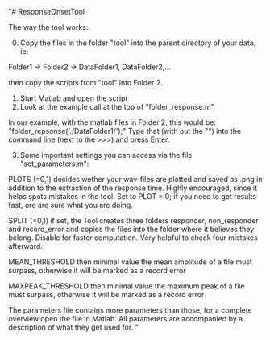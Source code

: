 "# ResponseOnsetTool

The way the tool works:

0. Copy the files in the folder "tool" into the parent directory of your data, ie:

Folder1 -> Folder2 -> DataFolder1, DataFolder2,...

then copy the scripts from "tool" into Folder 2.

1. Start Matlab and open the script
2. Look at the example call at the top of "folder_response.m"

In our example, with the matlab files in Folder 2, this would be: "folder_repsonse('./DataFolder1/');"
Type that (with out the "") into the command line (next to the >>>) and press Enter.



3. Some important settings you can access via the file "set_parameters.m":

PLOTS (=0,1)
decides wether your wav-files are plotted and saved as .png in addition to the extraction of the response time. Highly encouraged, since it helps spots mistakes in the tool. Set to PLOT = 0; if you need to get results fast, ore are sure what you are doing.

SPLIT (=0,1)
if set, the Tool creates three folders responder, non_responder and record_error and copies the files into the folder where it believes they belong. Disable for faster computation. Very helpful to check four mistakes afterward.


MEAN_THRESHOLD
then minimal value the mean amplitude of a file must surpass, otherwise it will be marked as a record error

MAXPEAK_THRESHOLD
then minimal value the maximum peak of a file must surpass, otherwise it will be marked as a record error

The parameters file contains more parameters than those, for a complete overview open the file in Matlab. All parameters are accompanied by a description of what they get used for.
"